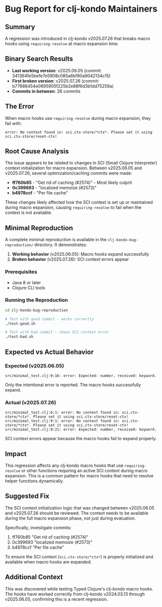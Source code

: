 # Bug Report for clj-kondo Maintainers

## Summary

A regression was introduced in clj-kondo v2025.07.26 that breaks macro hooks using `requiring-resolve` at macro expansion time.

## Binary Search Results

- **Last working version**: v2025.06.05 (commit: 341364fe5befe7e5908c085a6bf80a9042134c15)
- **First broken version**: v2025.07.26 (commit: b77888454e0695905f225b2e88f6d3b1dd75259a)
- **Commits in between**: 28 commits

## The Error

When macro hooks use `requiring-resolve` during macro expansion, they fail with:

```
error: No context found in: sci.ctx-store/*ctx*. Please set it using sci.ctx-store/reset-ctx!
```

## Root Cause Analysis

The issue appears to be related to changes in SCI (Small Clojure Interpreter) context initialization for macro expansion. Between v2025.06.05 and v2025.07.26, several optimization/caching commits were made:

- **ff760b85** - "Get rid of caching (#2574)" - Most likely culprit
- **0c399693** - "localized memoize (#2573)"
- **b4978ccf** - "Per file cache"

These changes likely affected how the SCI context is set up or maintained during macro expansion, causing `requiring-resolve` to fail when the context is not available.

## Minimal Reproduction

A complete minimal reproduction is available in the `clj-kondo-bug-reproduction/` directory. It demonstrates:

1. **Working behavior** (v2025.06.05): Macro hooks expand successfully
2. **Broken behavior** (v2025.07.26): SCI context errors appear

### Prerequisites

- Java 8 or later
- Clojure CLI tools

### Running the Reproduction

```bash
cd clj-kondo-bug-reproduction

# Test with good commit - works correctly
./test-good.sh

# Test with bad commit - shows SCI context error
./test-bad.sh
```

## Expected vs Actual Behavior

### Expected (v2025.06.05)

```
src/minimal_test.clj:9:16: error: Expected: number, received: keyword.
```

Only the intentional error is reported. The macro hooks successfully expand.

### Actual (v2025.07.26)

```
src/minimal_test.clj:6:1: error: No context found in: sci.ctx-store/*ctx*. Please set it using sci.ctx-store/reset-ctx!
src/minimal_test.clj:9:1: error: No context found in: sci.ctx-store/*ctx*. Please set it using sci.ctx-store/reset-ctx!
src/minimal_test.clj:9:21: error: Expected: number, received: keyword.
```

SCI context errors appear because the macro hooks fail to expand properly.

## Impact

This regression affects any clj-kondo macro hooks that use `requiring-resolve` or other functions requiring an active SCI context during macro expansion. This is a common pattern for macro hooks that need to resolve helper functions dynamically.

## Suggested Fix

The SCI context initialization logic that was changed between v2025.06.05 and v2025.07.26 should be reviewed. The context needs to be available during the full macro expansion phase, not just during evaluation.

Specifically, investigate commits:
1. ff760b85 "Get rid of caching (#2574)"
2. 0c399693 "localized memoize (#2573)"  
3. b4978ccf "Per file cache"

To ensure the SCI context (`sci.ctx-store/*ctx*`) is properly initialized and available when macro hooks are expanded.

## Additional Context

This was discovered while testing Typed Clojure's clj-kondo macro hooks. The hooks have worked correctly from clj-kondo v2024.03.13 through v2025.06.05, confirming this is a recent regression.
